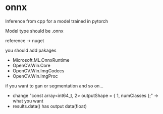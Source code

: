 # onnx
Inference from cpp for a model trained in pytorch

Model type should be .onnx

reference -> nuget

you should add pakages

- Microsoft.ML.OnnxRuntime
- OpenCV.Win.Core
- OpenCV.Win.ImgCodecs
- OpenCV.Win.ImgProc


if you want to gan or segmentation and so on...
- change "const array<int64_t, 2> outputShape = { 1, numClasses };" -> what you want
- results.data() has output data(float) 
